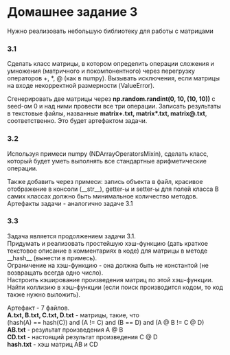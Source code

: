 # Домашнее задание 3

Нужно реализовать небольшую библиотеку для работы с матрицами

### 3.1

Сделать класс матрицы, в котором определить операции сложения и умножения (матричного и покомпонентного) через перегрузку операторов +, \*, @ (как в numpy). Вызывать исключения, если матрицы на входе некорректной размерности (ValueError).

Сгенерировать две матрицы через **np.random.randint(0, 10, (10, 10))** c seed-ом 0 и над ними провести все три операции. Записать результаты в текстовые файлы, названные **matrix+.txt, matrix\*.txt, matrix@.txt**, соответственно. Это будет артефактом задачи.

### 3.2

Используя примеси numpy (NDArrayOperatorsMixin), сделать класс, который будет уметь выполнять все стандартные арифметические операции.

Также добавить через примеси: запись объекта в файл, красивое отображение в консоли (\_\_str\_\_), getter-ы и setter-ы для полей класса
В самих классах должно быть минимальное количество методов.  
Артефакты задачи - аналогично задаче 3.1

### 3.3

Задача является продолжением задачи 3.1.  
Придумать и реализовать простейшую хэш-функцию (дать краткое текстовое описание в комментариях в коде) для матрицы в методе \_\_hash\_\_ (вынести в примесь).  
Ограничение на хэш-функцию - она должна быть не константой (не возвращать всегда одно число).  
Настроить кэширование произведения матриц по этой хэш-функции.  
Найти коллизию в хэш-функции (если поиск производится кодом, то код также нужно выложить).

Артефакт - 7 файлов.  
**A.txt, B.txt, C.txt, D.txt** - матрицы, такие, что  
(hash(A) == hash(C)) and (A != C) and (B == D) and (A @ B != C @ D)  
**AB.txt** - результат произведения A @ B  
**CD.txt** - настоящий результат произведения C @ D  
**hash.txt** - хэш матриц AB и CD

